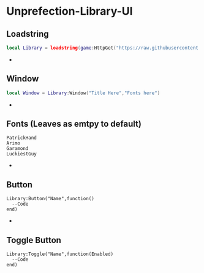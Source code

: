 # Unprefection-Library-UI

## Loadstring

```lua
local Library = loadstring(game:HttpGet("https://raw.githubusercontent.com/ThanaphatSuporn/Unprefection-Library-UI/refs/heads/main/Source"))()
```
-

## Window

```lua
local Window = Library:Window("Title Here","Fonts here")
```
-

## Fonts (Leaves as emtpy to default)

```
PatrickHand
Arimo
Garamond
LuckiestGuy
```
-

## Button

```
Library:Button("Name",function()
  --Code
end)
```
-

## Toggle Button

```
Library:Toggle("Name",function(Enabled)
  --Code
end)
```
